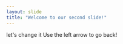 ```yaml
---
layout: slide
title: "Welcome to our second slide!"
---
```

let's change it
Use the left arrow to go back!
